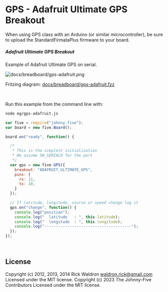 <!--remove-start-->

# GPS - Adafruit Ultimate GPS Breakout

<!--remove-end-->


When using GPS class with an Arduino (or similar microcontroller), be sure to upload the StandardFirmataPlus firmware to your board.





##### Adafruit Ultimate GPS Breakout


Example of Adafruit Ultimate GPS on serial.


![docs/breadboard/gps-adafruit.png](breadboard/gps-adafruit.png)<br>

Fritzing diagram: [docs/breadboard/gps-adafruit.fzz](breadboard/gps-adafruit.fzz)

&nbsp;




Run this example from the command line with:
```bash
node eg/gps-adafruit.js
```


```javascript
var five = require("johnny-five");
var board = new five.Board();

board.on("ready", function() {

  /*
   * This is the simplest initialization
   * We assume SW_SERIAL0 for the port
   */
  var gps = new five.GPS({
    breakout: "ADAFRUIT_ULTIMATE_GPS",
    pins: {
      rx: 11,
      tx: 10,
    }
  });

  // If latitude, longitude, course or speed change log it
  gps.on("change", function() {
    console.log("position");
    console.log("  latitude   : ", this.latitude);
    console.log("  longitude  : ", this.longitude);
    console.log("--------------------------------------");
  });
});

```








&nbsp;

<!--remove-start-->

## License
Copyright (c) 2012, 2013, 2014 Rick Waldron <waldron.rick@gmail.com>
Licensed under the MIT license.
Copyright (c) 2023 The Johnny-Five Contributors
Licensed under the MIT license.

<!--remove-end-->
